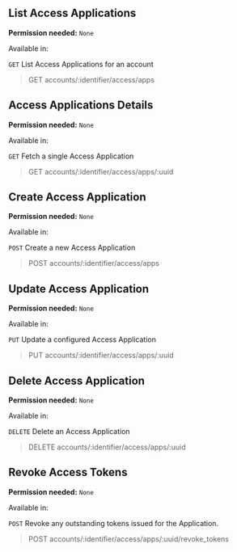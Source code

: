 ## List Access Applications

**Permission needed:** `None`

Available in:



`GET` List Access Applications for an account

> GET accounts/:identifier/access/apps


## Access Applications Details

**Permission needed:** `None`

Available in:



`GET` Fetch a single Access Application

> GET accounts/:identifier/access/apps/:uuid


## Create Access Application

**Permission needed:** `None`

Available in:



`POST` Create a new Access Application

> POST accounts/:identifier/access/apps


## Update Access Application

**Permission needed:** `None`

Available in:



`PUT` Update a configured Access Application

> PUT accounts/:identifier/access/apps/:uuid


## Delete Access Application

**Permission needed:** `None`

Available in:



`DELETE` Delete an Access Application

> DELETE accounts/:identifier/access/apps/:uuid


## Revoke Access Tokens

**Permission needed:** `None`

Available in:



`POST` Revoke any outstanding tokens issued for the Application.

> POST accounts/:identifier/access/apps/:uuid/revoke_tokens
